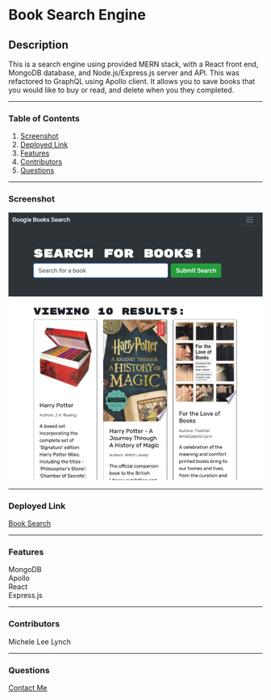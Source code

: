 # Book Search Engine   

## Description   
This is a search engine using provided MERN stack, with a React front end, MongoDB database, and Node.js/Express.js server and API. This was refactored to GraphQL using Apollo client. It allows you to save books that you would like to buy or read, and delete when you they completed. 

***
### Table of Contents  
1. [Screenshot](https://github.com/MLLynch2K/book-search-engine#screenshot)
2. [Deployed Link](https://github.com/MLLynch2K/book-search-engine#deployed-link)
3. [Features](https://github.com/MLLynch2K/book-search-engine#features)
4. [Contributors](https://github.com/MLLynch2K/book-search-engine#contributors)
5. [Questions](https://github.com/MLLynch2K/book-search-engine#questions)   

***   
### Screenshot   
![](images/screenshot.png)    

***
### Deployed Link     
[Book Search]()   

***
### Features    
MongoDB   
Apollo   
React   
Express.js   

***
### Contributors  
Michele Lee Lynch

***
### Questions  
[Contact Me](https://github.com/MLLynch2K)   
